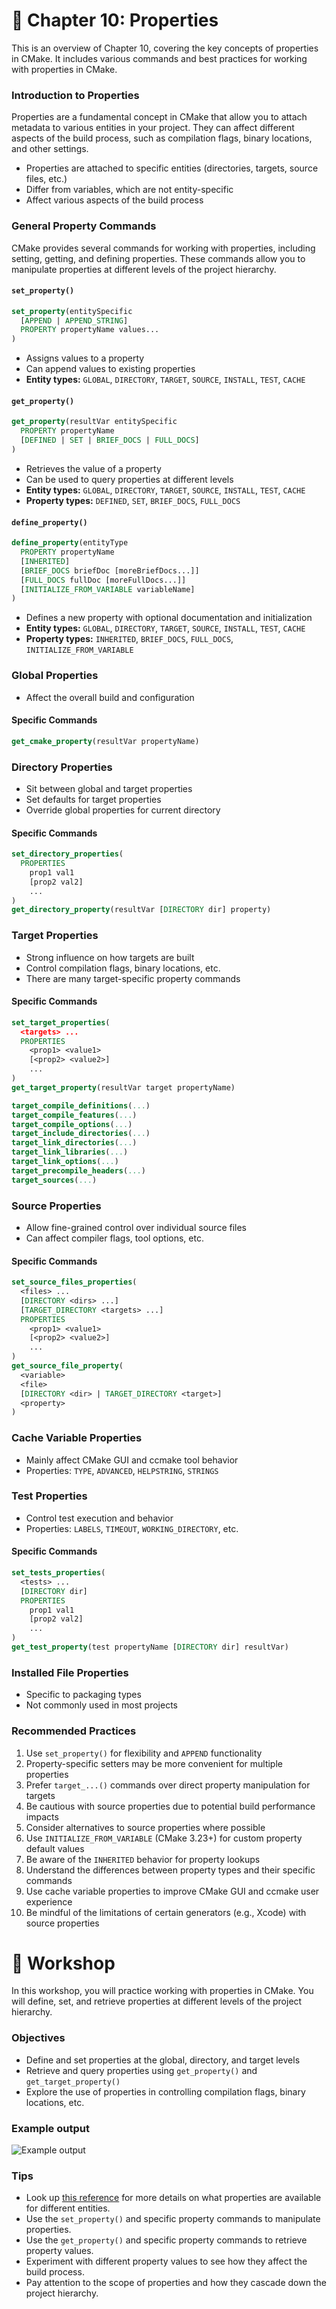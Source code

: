 # 📖 Chapter 10: Properties

This is an overview of Chapter 10, covering the key concepts of properties in CMake. It includes various commands and best practices for working with properties in CMake.

### Introduction to Properties

Properties are a fundamental concept in CMake that allow you to attach metadata to various entities in your project. They can affect different aspects of the build process, such as compilation flags, binary locations, and other settings.

- Properties are attached to specific entities (directories, targets, source files, etc.)
- Differ from variables, which are not entity-specific
- Affect various aspects of the build process

### General Property Commands

CMake provides several commands for working with properties, including setting, getting, and defining properties. These commands allow you to manipulate properties at different levels of the project hierarchy.

#### `set_property()`

```cmake
set_property(entitySpecific
  [APPEND | APPEND_STRING]
  PROPERTY propertyName values...
)
```

- Assigns values to a property
- Can append values to existing properties
- **Entity types:** `GLOBAL`, `DIRECTORY`, `TARGET`, `SOURCE`, `INSTALL`, `TEST`, `CACHE`

#### `get_property()`

```cmake
get_property(resultVar entitySpecific
  PROPERTY propertyName
  [DEFINED | SET | BRIEF_DOCS | FULL_DOCS]
)
```

- Retrieves the value of a property
- Can be used to query properties at different levels
- **Entity types:** `GLOBAL`, `DIRECTORY`, `TARGET`, `SOURCE`, `INSTALL`, `TEST`, `CACHE`
- **Property types:** `DEFINED`, `SET`, `BRIEF_DOCS`, `FULL_DOCS`

#### `define_property()`

```cmake
define_property(entityType
  PROPERTY propertyName
  [INHERITED]
  [BRIEF_DOCS briefDoc [moreBriefDocs...]]
  [FULL_DOCS fullDoc [moreFullDocs...]]
  [INITIALIZE_FROM_VARIABLE variableName]
)
```

- Defines a new property with optional documentation and initialization
- **Entity types:** `GLOBAL`, `DIRECTORY`, `TARGET`, `SOURCE`, `INSTALL`, `TEST`, `CACHE`
- **Property types:** `INHERITED`, `BRIEF_DOCS`, `FULL_DOCS`, `INITIALIZE_FROM_VARIABLE`

### Global Properties

- Affect the overall build and configuration

#### Specific Commands

```cmake
get_cmake_property(resultVar propertyName)
```

### Directory Properties

- Sit between global and target properties
- Set defaults for target properties
- Override global properties for current directory

#### Specific Commands

```cmake
set_directory_properties(
  PROPERTIES
    prop1 val1
    [prop2 val2]
    ...
)
get_directory_property(resultVar [DIRECTORY dir] property)
```

### Target Properties

- Strong influence on how targets are built
- Control compilation flags, binary locations, etc.
- There are many target-specific property commands

#### Specific Commands

```cmake
set_target_properties(
  <targets> ...
  PROPERTIES
    <prop1> <value1>
    [<prop2> <value2>]
    ...
)
get_target_property(resultVar target propertyName)

target_compile_definitions(...)
target_compile_features(...)
target_compile_options(...)
target_include_directories(...)
target_link_directories(...)
target_link_libraries(...)
target_link_options(...)
target_precompile_headers(...)
target_sources(...)
```

### Source Properties

- Allow fine-grained control over individual source files
- Can affect compiler flags, tool options, etc.

#### Specific Commands

```cmake
set_source_files_properties(
  <files> ...
  [DIRECTORY <dirs> ...]
  [TARGET_DIRECTORY <targets> ...]
  PROPERTIES
    <prop1> <value1>
    [<prop2> <value2>]
    ...
)
get_source_file_property(
  <variable>
  <file>
  [DIRECTORY <dir> | TARGET_DIRECTORY <target>]
  <property>
)
```

### Cache Variable Properties

- Mainly affect CMake GUI and ccmake tool behavior
- Properties: `TYPE`, `ADVANCED`, `HELPSTRING`, `STRINGS`

### Test Properties

- Control test execution and behavior
- Properties: `LABELS`, `TIMEOUT`, `WORKING_DIRECTORY`, etc.

#### Specific Commands

```cmake
set_tests_properties(
  <tests> ...
  [DIRECTORY dir]
  PROPERTIES
    prop1 val1
    [prop2 val2]
    ...
)
get_test_property(test propertyName [DIRECTORY dir] resultVar)
```

### Installed File Properties

- Specific to packaging types
- Not commonly used in most projects

### Recommended Practices

1.  Use `set_property()` for flexibility and `APPEND` functionality
2.  Property-specific setters may be more convenient for multiple properties
3.  Prefer `target_...()` commands over direct property manipulation for targets
4.  Be cautious with source properties due to potential build performance impacts
5.  Consider alternatives to source properties where possible
6.  Use `INITIALIZE_FROM_VARIABLE` (CMake 3.23+) for custom property default values
7.  Be aware of the `INHERITED` behavior for property lookups
8.  Understand the differences between property types and their specific commands
9.  Use cache variable properties to improve CMake GUI and ccmake user experience
10. Be mindful of the limitations of certain generators (e.g., Xcode) with source properties

# 🎯 Workshop

In this workshop, you will practice working with properties in CMake. You will define, set, and retrieve properties at different levels of the project hierarchy.

### Objectives

- Define and set properties at the global, directory, and target levels
- Retrieve and query properties using `get_property()` and `get_target_property()`
- Explore the use of properties in controlling compilation flags, binary locations, etc.

### Example output

![Example output](docs/output.png)

### Tips

- Look up [this reference](https://cmake.org/cmake/help/latest/manual/cmake-properties.7.html) for more details on what properties are available for different entities.
- Use the `set_property()` and specific property commands to manipulate properties.
- Use the `get_property()` and specific property commands to retrieve property values.
- Experiment with different property values to see how they affect the build process.
- Pay attention to the scope of properties and how they cascade down the project hierarchy.
